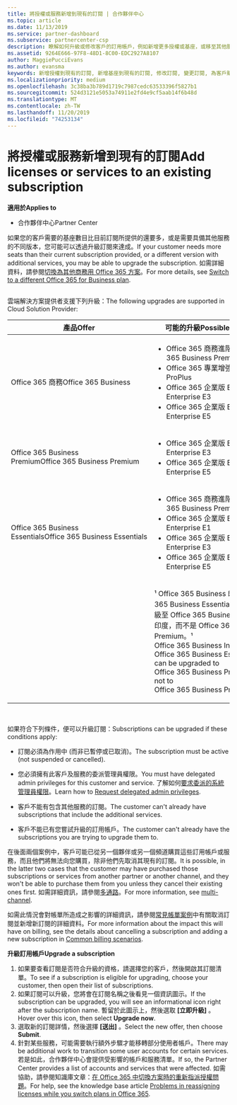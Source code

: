 ```yaml
---
title: 將授權或服務新增到現有的訂閱 | 合作夥伴中心
ms.topic: article
ms.date: 11/13/2019
ms.service: partner-dashboard
ms.subservice: partnercenter-csp
description: 瞭解如何升級或修改客戶的訂用帳戶，例如新增更多授權或基座，或移至其他服務的不同版本。
ms.assetid: 9264E666-97F8-48D1-8C00-EDC2927A8107
author: MaggiePucciEvans
ms.author: evansma
keywords: 新增授權到現有的訂閱, 新增基座到現有的訂閱, 修改訂閱, 變更訂閱, 為客戶購買更多授權
ms.localizationpriority: medium
ms.openlocfilehash: 3c38ba3b789d1719c7987cedc63533396f5827b1
ms.sourcegitcommit: 524d3121e5053a74911e2fd4e9cf5aab14f6b48d
ms.translationtype: MT
ms.contentlocale: zh-TW
ms.lasthandoff: 11/20/2019
ms.locfileid: "74253134"
---
```

# <a name="add-licenses-or-services-to-an-existing-subscription"></a><span data-ttu-id="09cc2-104">將授權或服務新增到現有的訂閱</span><span class="sxs-lookup"><span data-stu-id="09cc2-104">Add licenses or services to an existing subscription</span></span>

<span data-ttu-id="09cc2-105">**適用於**</span><span class="sxs-lookup"><span data-stu-id="09cc2-105">**Applies to**</span></span>

-  <span data-ttu-id="09cc2-106">合作夥伴中心</span><span class="sxs-lookup"><span data-stu-id="09cc2-106">Partner Center</span></span>

<span data-ttu-id="09cc2-107">如果您的客戶需要的基座數目比目前訂閱所提供的還要多，或是需要具備其他服務的不同版本，您可能可以透過升級訂閱來達成。</span><span class="sxs-lookup"><span data-stu-id="09cc2-107">If your customer needs more seats than their current subscription provided, or a different version with additional services, you may be able to upgrade the subscription.</span></span> <span data-ttu-id="09cc2-108">如需詳細資料，請參閱[切換為其他商務用 Office 365 方案](https://go.microsoft.com/fwlink/p/?LinkId=723577)。</span><span class="sxs-lookup"><span data-stu-id="09cc2-108">For more details, see [Switch to a different Office 365 for Business plan](https://go.microsoft.com/fwlink/p/?LinkId=723577).</span></span>

## <a href="" id="upgradesubscription"></a>


<span data-ttu-id="09cc2-109">雲端解決方案提供者支援下列升級：</span><span class="sxs-lookup"><span data-stu-id="09cc2-109">The following upgrades are supported in Cloud Solution Provider:</span></span>

<table>
<colgroup>
<col width="50%" />
<col width="50%" />
</colgroup>
<thead>
<tr class="header">
<th><span data-ttu-id="09cc2-110">產品</span><span class="sxs-lookup"><span data-stu-id="09cc2-110">Offer</span></span></th>
<th><span data-ttu-id="09cc2-111">可能的升級</span><span class="sxs-lookup"><span data-stu-id="09cc2-111">Possible upgrades</span></span></th>
</tr>
</thead>
<tbody>
<tr class="odd">
<td><span data-ttu-id="09cc2-112">Office 365 商務</span><span class="sxs-lookup"><span data-stu-id="09cc2-112">Office 365 Business</span></span></td>
<td><ul>
<li><span data-ttu-id="09cc2-113">Office 365 商務進階版¹</span><span class="sxs-lookup"><span data-stu-id="09cc2-113">Office 365 Business Premium¹</span></span></li>
<li><span data-ttu-id="09cc2-114">Office 365 專業增強版</span><span class="sxs-lookup"><span data-stu-id="09cc2-114">Office 365 ProPlus</span></span></li>
<li><span data-ttu-id="09cc2-115">Office 365 企業版 E3</span><span class="sxs-lookup"><span data-stu-id="09cc2-115">Office 365 Enterprise E3</span></span></li>
<li><span data-ttu-id="09cc2-116">Office 365 企業版 E5</span><span class="sxs-lookup"><span data-stu-id="09cc2-116">Office 365 Enterprise E5</span></span></li>
</ul></td>
</tr>
<tr class="even">
<td><span data-ttu-id="09cc2-117">Office 365 Business Premium</span><span class="sxs-lookup"><span data-stu-id="09cc2-117">Office 365 Business Premium</span></span></td>
<td><ul>
<li><span data-ttu-id="09cc2-118">Office 365 企業版 E3</span><span class="sxs-lookup"><span data-stu-id="09cc2-118">Office 365 Enterprise E3</span></span></li>
<li><span data-ttu-id="09cc2-119">Office 365 企業版 E5</span><span class="sxs-lookup"><span data-stu-id="09cc2-119">Office 365 Enterprise E5</span></span></li>
</ul></td>
</tr>
<tr class="odd">
<td><span data-ttu-id="09cc2-120">Office 365 Business Essentials</span><span class="sxs-lookup"><span data-stu-id="09cc2-120">Office 365 Business Essentials</span></span></td>
<td><ul>
<li><span data-ttu-id="09cc2-121">Office 365 商務進階版¹</span><span class="sxs-lookup"><span data-stu-id="09cc2-121">Office 365 Business Premium¹</span></span></li>
<li><span data-ttu-id="09cc2-122">Office 365 企業版 E1</span><span class="sxs-lookup"><span data-stu-id="09cc2-122">Office 365 Enterprise E1</span></span></li>
<li><span data-ttu-id="09cc2-123">Office 365 企業版 E3</span><span class="sxs-lookup"><span data-stu-id="09cc2-123">Office 365 Enterprise E3</span></span></li>
<li><span data-ttu-id="09cc2-124">Office 365 企業版 E5</span><span class="sxs-lookup"><span data-stu-id="09cc2-124">Office 365 Enterprise E5</span></span></li>
</ul></td>
</tr>
<tr class="even">
<td></td>
<td><p><span data-ttu-id="09cc2-125">¹ Office 365 Business 印度和 Office 365 Business Essentials 印度可以升級至 Office 365 Business Premium 印度，而不是 Office 365 Business Premium。</span><span class="sxs-lookup"><span data-stu-id="09cc2-125">¹ Office 365 Business India and Office 365 Business Essentials India can be upgraded to Office 365 Business Premium India, not to Office 365 Business Premium.</span></span></p></td>
</tr>
</tbody>
</table>

 

<span data-ttu-id="09cc2-126">如果符合下列條件，便可以升級訂閱：</span><span class="sxs-lookup"><span data-stu-id="09cc2-126">Subscriptions can be upgraded if these conditions apply:</span></span>

-   <span data-ttu-id="09cc2-127">訂閱必須為作用中 (而非已暫停或已取消)。</span><span class="sxs-lookup"><span data-stu-id="09cc2-127">The subscription must be active (not suspended or cancelled).</span></span>

-   <span data-ttu-id="09cc2-128">您必須擁有此客戶及服務的委派管理員權限。</span><span class="sxs-lookup"><span data-stu-id="09cc2-128">You must have delegated admin privileges for this customer and service.</span></span> <span data-ttu-id="09cc2-129">了解如何[要求委派的系統管理員權限](request-a-relationship-with-a-customer.md)。</span><span class="sxs-lookup"><span data-stu-id="09cc2-129">Learn how to [Request delegated admin privileges](request-a-relationship-with-a-customer.md).</span></span>

-   <span data-ttu-id="09cc2-130">客戶不能有包含其他服務的訂閱。</span><span class="sxs-lookup"><span data-stu-id="09cc2-130">The customer can't already have subscriptions that include the additional services.</span></span>

-   <span data-ttu-id="09cc2-131">客戶不能已有您嘗試升級的訂用帳戶。</span><span class="sxs-lookup"><span data-stu-id="09cc2-131">The customer can't already have the subscriptions you are trying to upgrade them to.</span></span>

<span data-ttu-id="09cc2-132">在後面兩個案例中，客戶可能已從另一個夥伴或另一個頻道購買這些訂用帳戶或服務，而且他們將無法向您購買，除非他們先取消其現有的訂閱。</span><span class="sxs-lookup"><span data-stu-id="09cc2-132">It is possible, in the latter two cases that the customer may have purchased those subscriptions or services from another partner or another channel, and they won't be able to purchase them from you unless they cancel their existing ones first.</span></span> <span data-ttu-id="09cc2-133">如需詳細資訊，請參閱[多通路](multichannel.md)。</span><span class="sxs-lookup"><span data-stu-id="09cc2-133">For more information, see [multi-channel](multichannel.md).</span></span>

<span data-ttu-id="09cc2-134">如需此情況會對帳單所造成之影響的詳細資訊，請參閱[常見帳單案例](common-billing-scenarios.md)中有關取消訂閱並新增新訂閱的詳細資料。</span><span class="sxs-lookup"><span data-stu-id="09cc2-134">For more information about the impact this will have on billing, see the details about cancelling a subscription and adding a new subscription in [Common billing scenarios](common-billing-scenarios.md).</span></span>

<span data-ttu-id="09cc2-135">**升級訂用帳戶**</span><span class="sxs-lookup"><span data-stu-id="09cc2-135">**Upgrade a subscription**</span></span>

1.  <span data-ttu-id="09cc2-136">如果要查看訂閱是否符合升級的資格，請選擇您的客戶，然後開啟其訂閱清單。</span><span class="sxs-lookup"><span data-stu-id="09cc2-136">To see if a subscription is eligible for upgrading, choose your customer, then open their list of subscriptions.</span></span>
2.  <span data-ttu-id="09cc2-137">如果訂閱可以升級，您將會在訂閱名稱之後看見一個資訊圖示。</span><span class="sxs-lookup"><span data-stu-id="09cc2-137">If the subscription can be upgraded, you will see an informational icon right after the subscription name.</span></span> <span data-ttu-id="09cc2-138">暫留於此圖示上，然後選取 **\[立即升級\]** 。</span><span class="sxs-lookup"><span data-stu-id="09cc2-138">Hover over this icon, then select **Upgrade now**.</span></span>
3.  <span data-ttu-id="09cc2-139">選取新的訂閱詳情，然後選擇 **\[送出\]** 。</span><span class="sxs-lookup"><span data-stu-id="09cc2-139">Select the new offer, then choose **Submit**.</span></span>
4.  <span data-ttu-id="09cc2-140">針對某些服務，可能需要執行額外步驟才能移轉部分使用者帳戶。</span><span class="sxs-lookup"><span data-stu-id="09cc2-140">There may be additional work to transition some user accounts for certain services.</span></span> <span data-ttu-id="09cc2-141">若是如此，合作夥伴中心會提供受影響的帳戶和服務清單。</span><span class="sxs-lookup"><span data-stu-id="09cc2-141">If so, the Partner Center provides a list of accounts and services that were affected.</span></span> <span data-ttu-id="09cc2-142">如需協助，請參閱知識庫文章：[在 Office 365 中切換方案時的重新指派授權問題](https://go.microsoft.com/fwlink/p/?LinkId=723576)。</span><span class="sxs-lookup"><span data-stu-id="09cc2-142">For help, see the knowledge base article [Problems in reassigning licenses while you switch plans in Office 365](https://go.microsoft.com/fwlink/p/?LinkId=723576).</span></span>

 

 



